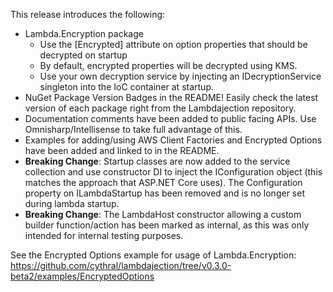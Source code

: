This release introduces the following:

- Lambda.Encryption package
  - Use the [Encrypted] attribute on option properties that should be decrypted on startup
  - By default, encrypted properties will be decrypted using KMS.
  - Use your own decryption service by injecting an IDecryptionService singleton into the IoC container at startup.
- NuGet Package Version Badges in the README! Easily check the latest version of each package right from the Lambdajection repository.
- Documentation comments have been added to public facing APIs. Use Omnisharp/Intellisense to take full advantage of this.
- Examples for adding/using AWS Client Factories and Encrypted Options have been added and linked to in the README.
- **Breaking Change**: Startup classes are now added to the service collection and use constructor DI to inject the IConfiguration object (this matches the approach that ASP.NET Core uses). The Configuration property on ILambdaStartup has been removed and is no longer set during lambda startup.
- **Breaking Change**: The LambdaHost constructor allowing a custom builder function/action has been marked as internal, as this was only intended for internal testing purposes.

See the Encrypted Options example for usage of Lambda.Encryption:
https://github.com/cythral/lambdajection/tree/v0.3.0-beta2/examples/EncryptedOptions
